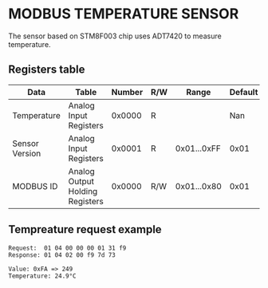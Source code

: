 # MODBUS TEMPERATURE SENSOR

The sensor based on STM8F003 chip uses ADT7420 to measure temperature.

## Registers table

Data | Table | Number | R/W | Range | Default
--- | --- | --- | --- | --- | ---
Temperature | Analog Input Registers | 0x0000 | R |  | Nan
Sensor Version | Analog Input Registers | 0x0001 | R | 0x01...0xFF | 0x01
MODBUS ID | Analog Output Holding Registers | 0x0000 | R/W | 0x01...0x80 | 0x01


## Tempreature request example
```
Request:  01 04 00 00 00 01 31 f9
Response: 01 04 02 00 f9 7d 73

Value: 0xFA => 249
Temperature: 24.9°C
```
